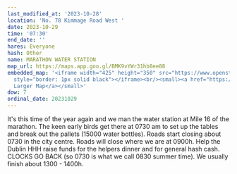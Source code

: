 ```yaml
---
last_modified_at: '2023-10-28'
location: 'No. 78 Kimmage Road West '
date: 2023-10-29
time: '07:30'
end_date: ''
hares: Everyone
hash: Other
name: MARATHON WATER STATION
map_url: https://maps.app.goo.gl/BMK9vYWr31hb8ee88
embedded_map: '<iframe width="425" height="350" src="https://www.openstreetmap.org/export/embed.html?bbox=-6.311999559402467%2C53.31142274056223%2C-6.302654743194581%2C53.31520453625102&amp;layer=mapnik&amp;marker=53.313313680287706%2C-6.307327151298523"
  style="border: 1px solid black"></iframe><br/><small><a href="https://www.openstreetmap.org/?mlat=53.31331&amp;mlon=-6.30733#map=18/53.31331/-6.30733">View
  Larger Map</a></small>'
dow: 7
ordinal_date: 20231029
---
```

It's this time of the year again and we man the water station at Mile 16 of the marathon. The keen early birds get there at 0730 am to set up the tables and break out the pallets (15000 water bottles). Roads start closing about 0730 in the city centre. Roads will close where we are at 0900h. Help the Dublin HHH raise funds for the helpers dinner and for general hash cash. CLOCKS GO BACK (so 0730 is what we call 0830 summer time). We usually finish about 1300 - 1400h.
